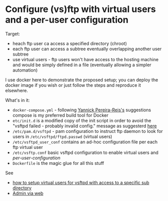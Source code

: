 # Configure (vs)ftp with virtual users and a per-user configuration

Target:
* heach ftp user ca access a specified directory (chroot)
* each ftp user can access a subtree eventually overlapping another user subtree
* use virtual users - ftp users won't have access to the hosting machine and would be simply defined in a file (eventually allowing a simpler automation)

I use docker here to demonstrate the proposed setup; you can deploy the docker image if you wish or just follow the steps and reproduce it elsewhere.

What's in it:
* ```docker-compose.yml``` - following [Yannick Pereira-Reis's](https://ypereirareis.github.io/blog/2015/05/04/docker-with-shell-script-or-makefile) suggestions compose is my preferred build tool for Docker
* ```etc/init.d``` is a modified copy of the init script in order to avoid the "vsftpd failed - probably invalid config." message as suggesterd [here](https://bugs.debian.org/cgi-bin/bugreport.cgi?bug=754762;msg=9)
* ```/etc/pam.d/vsftpd``` - pam configuration to instruct ftp daemon to look for users in ```/etc/vsftpd/ftpd.passwd``` (virtual users)
* ```/etc/vsftpd_user_conf``` contains an ad-hoc configuration file per each ftp virtual user
* ```/etc/vsftp.conf``` basic vsftpd configuration to enable virtual users and *per-user-configuration*
* ```Dockerfile``` is the magic glue for all this stuff

See
* [how to setup virtual users for vsftpd with access to a specific sub directory](http://askubuntu.com/a/575825/18562)
* [Admin via web](https://github.com/Tvel/VsftpdWeb)

